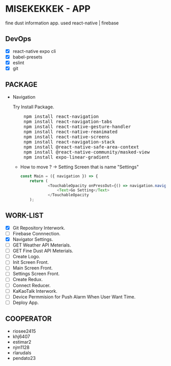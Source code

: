 # MISEKEKKEK - APP

fine dust information app. used react-native | firebase

## DevOps

- [x] react-native expo cli
- [x] babel-presets
- [x] eslint
- [x] git

## PACKAGE

- Navigation

  Try Install Package.

   <pre>
      npm install react-navigation
      npm install react-navigation-tabs
      npm install react-native-gesture-handler
      npm install react-native-reanimated
      npm install react-native-screens
      npm install react-navigation-stack
      npm install @react-native-safe-area-context
      npm install @react-native-community/masked-view
      npm install expo-linear-gradient
  </pre>

  - How to move ? -> Setting Screen that is name "Settings"

    ```js
    const Main = ({ navigation }) => {
        return (
                <TouchableOpacity onPressOut={() => navigation.navigate({ routeName: "Settings" })} >
                    <Text>Go Setting</Text>
                </TouchableOpacity
        );
    ```

## WORK-LIST

- [x] Git Repository Interwork.
- [ ] Firebase Connnection.
- [x] Navigator Settings.
- [ ] GET Weather API Meterials.
- [ ] GET Fine Dust API Meterials.
- [ ] Create Logo.
- [ ] Init Screen Front.
- [ ] Main Screen Front.
- [ ] Settings Screen Front.
- [ ] Create Redux.
- [ ] Connect Reducer.
- [ ] KaKaoTalk Interwork.
- [ ] Device Permmision for Push Alarm When User Want Time.
- [ ] Deploy App.

## COOPERATOR

- riosee2415
- khj6407
- estimar2
- njm1128
- rlarudals
- pendato23
